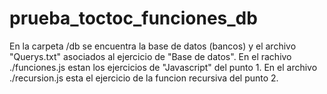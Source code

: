 # prueba_toctoc_funciones_db

En la carpeta /db se encuentra la base de datos (bancos) y el archivo "Querys.txt" asociados al ejercicio de "Base de datos".
En el rachivo ./funciones.js estan los ejercicios de "Javascript" del punto 1.
En el archivo ./recursion.js esta el ejercicio de la funcion recursiva del punto 2.

